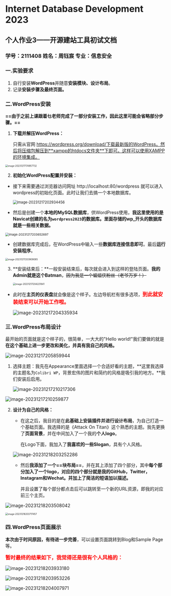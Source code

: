 # Internet Database Development 2023

## 个人作业3——开源建站工具初试文档

### 学号：2111408 	姓名：周钰宸	专业：信息安全

### 一.实验要求

1. 自行安装**WordPress**并随意**安装模块、设计布局**。
2. 记录**安装步骤及最终页面。**

### 二.WordPress安装

**==由于之前上课跟着乜老师完成了一部分安装工作，因此这里可能会省略部分步骤。==**

1. **下载并解压WordPress：**

   只需从官网 https://wordpress.org/download/下载最新版的WordPress。然后将压缩包解压到**xampp的htdocs文件夹**下即可。这样可以使用XAMPP的环境集成。

<img src="img/image-20231217174957732.png" alt="image-20231217174957732" style="zoom:50%;" />

2. **初始化WordPress配置并安装：**

* 接下来需要通过浏览器访问网址 http://localhost:80/wordpress 就可以进入wordpress的初始化页面。此时让我们去搞一个本地数据库。

   <img src="img/image-20231217202934456.png" alt="image-20231217202934456" style="zoom: 80%;" />

* 然后是创建一个**本地的MySQL数据库**，供WordPress使用，**我这里使用的是Navicat创建的名为`wordpress2023`的数据库。里面存储的wp_开头的数据库就是一些相关数据。**

<img src="img/image-20231217203652697.png" alt="image-20231217203652697" style="zoom:67%;" />

* 创建数据库完成后，在WordPress中输入一些**数据库连接信息即可**。最后**运行安装程序**。

<img src="img/image-20231217203909085.png" alt="image-20231217203909085" style="zoom: 50%;" />

3. **安装结束后：**一般安装结束后，每次就会进入到这样的登陆页面。**我的Admin就是这个Batman**，~~因为我是一个蝙蝠侠粉丝（老爷万岁！）~~

   <img src="img/image-20231217204221841.png" alt="image-20231217204221841" style="zoom:50%;" />

* 此时在**主页的仪表盘**就会像是这个样子。左边导航栏有很多选项，**<font size=3, color ="red">到此就安装结束可以开始工作啦。</font>**

   ![image-20231217204335934](img/image-20231217204335934.png)

### 三.WordPress布局设计

最开始的页面就是这个样子的，很简单，一大大的"Hello world!"我们要做的就是**在这个基础上进一步更改和美化，并具有我自己的风格。**

![image-20231217205859944](img/image-20231217205859944.png)

1. 选择主题：我先在Appearance里面选择一个合适好看的主题，**这里我选择的主题名为`Colibri WP`，背景宏伟的图片和简约的风格是吸引我的地方。**我们安装后启用。

   ![image-20231217210217306](img/image-20231217210217306.png)

![image-20231217210259877](img/image-20231217210259877.png)

2. **设计为自己的风格：**

   * 在这之后，我目的是在**此基础上安装插件并进行设计布局**，为自己打造一个基础页面。我选择的是《Attack On Titan》这个熟悉的主题。我先更换了**页面背景**，并在中间加入了一个我的**个人logo**。

     在Logo下面，我加入了**我喜欢的一些Slogan**，具有个人风格。

   ![image-20231218203252286](img/image-20231218203252286.png)

   * 然后**我添加了一个==块布局==**，并在其上添加了四个部分，其中**每个部分加入了一个logo，对应的四个部分就是我的GitHub，Twitter，Instagram和Wechat。并加上了简洁的短语加以描述。**

     并且设置了每个部分都点击后可以跳转至一个新的URL资源，即我的对应前三个主页。

![image-20231218203508042](img/image-20231218203508042.png)

<img src="img/image-20231218203717457.png" alt="image-20231218203717457" style="zoom: 50%;" />

### 四.WordPress页面展示

**本次由于时间原因，有待进一步完善**，可以设置页面跳转到Blog和Sample Page等。

**<font size=3, color="red">暂时最终的结果如下，我觉得还是很有个人风格的：</font>**

![image-20231218203933180](img/image-20231218203933180.png)

![image-20231218203953226](img/image-20231218203953226.png)

![image-20231218204007971](img/image-20231218204007971.png)